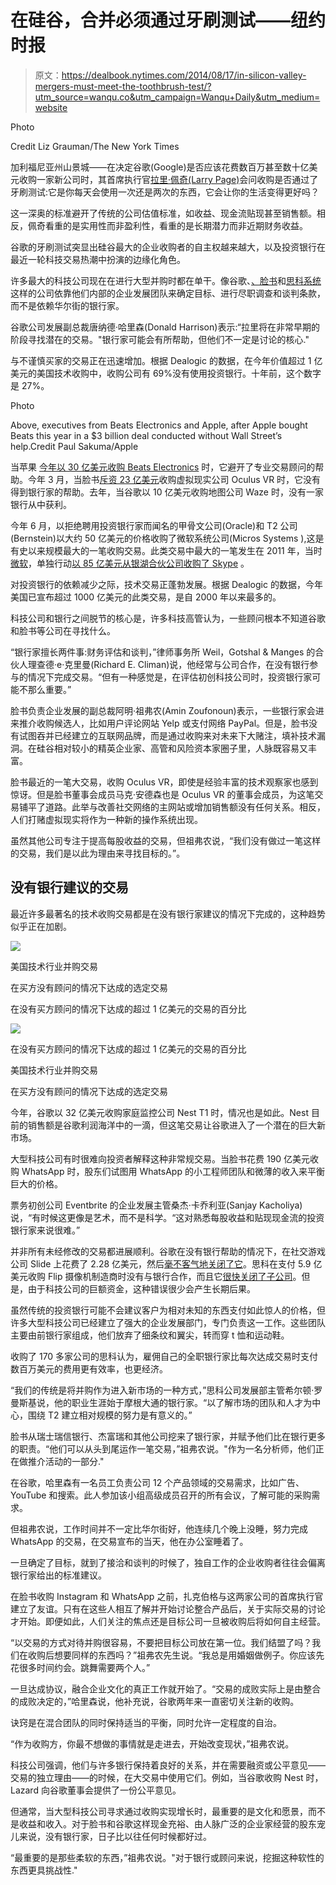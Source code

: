 # 在硅谷，合并必须通过牙刷测试——纽约时报

> 原文：<https://dealbook.nytimes.com/2014/08/17/in-silicon-valley-mergers-must-meet-the-toothbrush-test/?utm_source=wanqu.co&utm_campaign=Wanqu+Daily&utm_medium=website>

Photo

Credit Liz Grauman/The New York Times



加利福尼亚州山景城——在决定谷歌(Google)是否应该花费数百万甚至数十亿美元收购一家新公司时，其首席执行官[拉里·佩奇(Larry Page)](https://topics.nytimes.com/top/reference/timestopics/people/p/larry_page/index.html?inline=nyt-per "More articles about Larry Page.")会问收购是否通过了牙刷测试:它是你每天会使用一次还是两次的东西，它会让你的生活变得更好吗？

这一深奥的标准避开了传统的公司估值标准，如收益、现金流贴现甚至销售额。相反，佩奇看重的是实用性而非盈利性，看重的是长期潜力而非近期财务收益。

谷歌的牙刷测试突显出硅谷最大的企业收购者的自主权越来越大，以及投资银行在最近一轮科技交易热潮中扮演的边缘化角色。

许多最大的科技公司现在在进行大型并购时都在单干。像谷歌、[、脸书](https://dealbook.on.nytimes.com/public/overview?symbol=FB&inline=nyt-org "More information about Facebook, Inc.")和[思科系统](https://dealbook.on.nytimes.com/public/overview?symbol=CSCO&inline=nyt-org "More information about Cisco Systems Inc")这样的公司依靠他们内部的企业发展团队来确定目标、进行尽职调查和谈判条款，而不是依赖华尔街的银行家。

谷歌公司发展副总裁唐纳德·哈里森(Donald Harrison)表示:“拉里将在非常早期的阶段寻找潜在的交易。"银行家可能会有所帮助，但他们不一定是讨论的核心."

与不谨慎买家的交易正在迅速增加。根据 Dealogic 的数据，在今年价值超过 1 亿美元的美国技术收购中，收购公司有 69%没有使用投资银行。十年前，这个数字是 27%。

Photo

Above, executives from Beats Electronics and Apple, after Apple bought Beats this year in a $3 billion deal conducted without Wall Street’s help.Credit Paul Sakuma/Apple



当苹果 [今年以 30 亿美元收购 Beats Electronics](https://www.nytimes.com/2014/05/29/technology/apple-confirms-its-3-billion-deal-for-beats-electronics.html "Times article.") 时，它避开了专业交易顾问的帮助。今年 3 月，当脸书[斥资 23 亿美元](https://www.nytimes.com/2014/03/26/technology/facebook-to-buy-oculus-vr-maker-of-virtual-reality-headset.html "Times article.")收购虚拟现实公司 Oculus VR 时，它没有得到银行家的帮助。去年，当谷歌以 10 亿美元收购地图公司 Waze 时，没有一家银行从中获利。

今年 6 月，以拒绝聘用投资银行家而闻名的甲骨文公司(Oracle)和 T2 公司(Bernstein)以大约 50 亿美元的价格收购了微软系统公司(Micros Systems ),这是有史以来规模最大的一笔收购交易。此类交易中最大的一笔发生在 2011 年，当时[微软](https://dealbook.on.nytimes.com/public/overview?symbol=MSFT&inline=nyt-org "More information about Microsoft Corporation")，单独行动[以 85 亿美元从银湖合伙公司收购了 Skype](https://dealbook.nytimes.com/2011/05/10/microsoft-to-buy-skype-for-8-5-billion/ "DealBook post.") 。

对投资银行的依赖减少之际，技术交易正蓬勃发展。根据 Dealogic 的数据，今年美国已宣布超过 1000 亿美元的此类交易，是自 2000 年以来最多的。

科技公司和银行之间脱节的核心是，许多科技高管认为，一些顾问根本不知道谷歌和脸书等公司在寻找什么。

“银行家擅长两件事:财务评估和谈判，”律师事务所 Weil，Gotshal & Manges 的合伙人理查德·e·克里曼(Richard E. Climan)说，他经常与公司合作，在没有银行参与的情况下完成交易。“但有一种感觉是，在评估初创科技公司时，投资银行家可能不那么重要。”

脸书负责企业发展的副总裁阿明·祖弗农(Amin Zoufonoun)表示，一些银行家会进来推介收购候选人，比如用户评论网站 Yelp 或支付网络 PayPal。但是，脸书没有试图吞并已经建立的互联网品牌，而是通过收购来对未来下大赌注，填补技术漏洞。在硅谷相对较小的精英企业家、高管和风险资本家圈子里，人脉既容易又丰富。

脸书最近的一笔大交易，收购 Oculus VR，即使是经验丰富的技术观察家也感到惊讶。但是脸书董事会成员马克·安德森也是 Oculus VR 的董事会成员，为这笔交易铺平了道路。此举与改善社交网络的主网站或增加销售额没有任何关系。相反，人们打赌虚拟现实将作为一种新的操作系统出现。

虽然其他公司专注于提高每股收益的交易，但祖弗农说，“我们没有做过一笔这样的交易，我们是以此为理由来寻找目标的。”。





## 没有银行建议的交易

最近许多最著名的技术收购交易都是在没有银行家建议的情况下完成的，这种趋势似乎正在加剧。



![](img/ad12f6d86005b917a391e857e795dfe0.png)

美国技术行业并购交易

在买方没有顾问的情况下达成的选定交易

在没有买方顾问的情况下达成的超过 1 亿美元的交易的百分比

![](img/11b4d59c36d803a68ce7b3d1b49b88f1.png)

在没有买方顾问的情况下达成的超过 1 亿美元的交易的百分比

美国技术行业并购交易

在买方没有顾问的情况下达成的选定交易



今年，谷歌以 32 亿美元收购家庭监控公司 Nest T1 时，情况也是如此。Nest 目前的销售额是谷歌利润海洋中的一滴，但这笔交易让谷歌进入了一个潜在的巨大新市场。

大型科技公司有时很难向投资者解释这种非常规交易。当脸书花费 190 亿美元收购 WhatsApp 时，股东们试图用 WhatsApp 的小工程师团队和微薄的收入来平衡巨大的价格。

票务初创公司 Eventbrite 的企业发展主管桑杰·卡乔利亚(Sanjay Kacholiya)说，“有时候这更像是艺术，而不是科学。“这对熟悉每股收益和贴现现金流的投资银行家来说很难。”

并非所有未经修改的交易都进展顺利。谷歌在没有银行帮助的情况下，在社交游戏公司 Slide 上花费了 2.28 亿美元，然后[毫不客气地关闭了它](https://archive.nytimes.com/bits.blogs.nytimes.com/2011/08/26/google-to-shut-down-slide-apps-as-slide-founder-departs/ "Bits post.")。思科在支付 5.9 亿美元收购 Flip 摄像机制造商时没有与银行合作，而且它[很快关闭了子公司](https://www.nytimes.com/2011/04/13/technology/13flip.html "Times article.")。但是，由于科技公司的巨额资金，这种错误很少会产生长期后果。

虽然传统的投资银行可能不会建议客户为相对未知的东西支付如此惊人的价格，但许多大型科技公司已经建立了强大的企业发展部门，专门负责这一工作。这些团队主要由前银行家组成，他们放弃了细条纹和翼尖，转而穿 t 恤和运动鞋。

收购了 170 多家公司的思科认为，雇佣自己的全职银行家比每次达成交易时支付数百万美元的费用更有效率，也更经济。

“我们的传统是将并购作为进入新市场的一种方式，”思科公司发展部主管希尔顿·罗曼斯基说，他的职业生涯始于摩根大通的银行家。“以了解市场的团队和人才为中心，围绕 T2 建立相对规模的努力是有意义的。”

脸书从瑞士瑞信银行、杰富瑞和其他公司挖来了银行家，并赋予他们比在银行更多的职责。“他们可以从头到尾运作一笔交易，”祖弗农说。"作为一名分析师，他们正在做推介活动的一部分."

在谷歌，哈里森有一名员工负责公司 12 个产品领域的交易需求，比如广告、YouTube 和搜索。此人参加该小组高级成员召开的所有会议，了解可能的采购需求。

但祖弗农说，工作时间并不一定比华尔街好，他连续几个晚上没睡，努力完成 WhatsApp 的交易，在交易宣布的当天，他在办公室睡着了。

一旦确定了目标，就到了接洽和谈判的时候了，独自工作的企业收购者往往会偏离银行家给出的标准建议。

在脸书收购 Instagram 和 WhatsApp 之前，扎克伯格与这两家公司的首席执行官建立了友谊。只有在这些人相互了解并开始讨论整合产品后，关于实际交易的讨论才开始。即便如此，人们关注的焦点还是目标公司一旦被收购后将如何自主经营。

“以交易的方式对待并购很容易，不要把目标公司放在第一位。我们结盟了吗？我们在收购后想要同样的东西吗？”祖弗农先生说。“我总是用婚姻做例子。你应该先花很多时间约会。跳舞需要两个人。”

一旦达成协议，融合企业文化的真正工作就开始了。“交易的成败实际上是由整合的成败决定的，”哈里森说，他补充说，谷歌两年来一直密切关注新的收购。

诀窍是在混合团队的同时保持适当的平衡，同时允许一定程度的自治。

“作为收购方，你最不想做的事情就是走进去，开始改变现状，”祖弗农说。

科技公司强调，他们与许多银行保持着良好的关系，并在需要融资或公平意见——交易的独立理由——的时候，在大交易中使用它们。例如，当谷歌收购 Nest 时，Lazard 向谷歌董事会提供了一份公平意见。

但通常，当大型科技公司寻求通过收购实现增长时，最重要的是文化和愿景，而不是收益和收入。对于脸书和谷歌这样现金充裕、由人脉广泛的企业家经营的股东宠儿来说，没有银行家，日子比以往任何时候都好过。

“最重要的是那些柔软的东西，”祖弗农说。"对于银行或顾问来说，挖掘这种软性的东西更具挑战性."